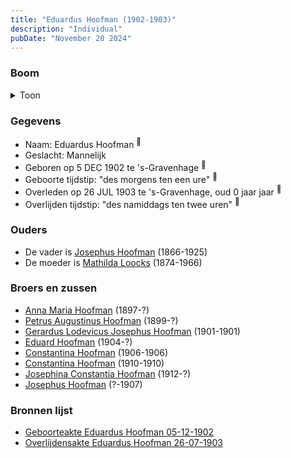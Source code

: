 ```yaml
---
title: "Eduardus Hoofman (1902-1903)"
description: "Individual"
pubDate: "November 20 2024"
---
```


### Boom
<details><summary>Toon</summary>

![test](https://www.plantuml.com/plantuml/svg/ZP9FRnen4CNl_XIZv90J4h2m2GYXb6H96kMVrAPNDBkUiDPwRUJn5g68xvu1DctKg4rlrdYUv_VU-9mZXjZKLd5bt0e3rf1ZKIs3Rvo-yDO7Y04TonMvg4gZ2GeJ2ak7CzMhk86Qwfm27qeSAP2FcnMfTwyM5fdXHG70p0TDuNjfYieHysHIet7JAIHggzG9FEv7iJeeZcuyqwfi6AwzVwxH7G4oVErsk_qXm76Mp8VpcRpxycp8wYrCnZdccqNkOxGqda9_05-Uhg1tbgPm5H2RzRjMhXfh5-ZqeWYUEVV2izFquURf7deZ6N727P7z95VYaWImfRh3M1gh4MwzBof-W-gD1W8rdsL9blmBQWZViaU1EXs8BHV96MRw3x2p5apC_0LiCbwJriOjT-qZk7_u8MD6wHvmBgcb0pYsPbd63LdhrmAvLMsQdKxReLedlmkjKWhxgrFrDYxJ3GRzSJlI0xyM-_cMXd2PNOYlRlyFNvz7aaeajpjfyY4ITKvEo-T-1G00)
</details>

### Gegevens
- Naam: Eduardus Hoofman <sup><a href="../s00336/" style="text-decoration:none" title="Geboorteakte Eduardus Hoofman 05-12-1902">:link:</a></sup>
- Geslacht: Mannelijk
- Geboren op 5 DEC 1902 te 's-Gravenhage <sup><a href="../s00336/" style="text-decoration:none" title="Geboorteakte Eduardus Hoofman 05-12-1902">:link:</a></sup>
- Geboorte tijdstip: "des morgens ten een ure" <sup><a href="../s00336/" style="text-decoration:none" title="Geboorteakte Eduardus Hoofman 05-12-1902">:link:</a></sup>
- Overleden op 26 JUL 1903 te 's-Gravenhage, oud 0 jaar jaar <sup><a href="../s00335/" style="text-decoration:none" title="Overlijdensakte Eduardus Hoofman 26-07-1903">:link:</a></sup>
- Overlijden tijdstip: "des namiddags ten twee uren" <sup><a href="../s00335/" style="text-decoration:none" title="Overlijdensakte Eduardus Hoofman 26-07-1903">:link:</a></sup>

### Ouders
- De vader is [Josephus Hoofman](../i00025/) (1866-1925)
- De moeder is [Mathilda Loocks](../i00194/) (1874-1966)

### Broers en zussen
- [Anna Maria Hoofman](../i00203/) (1897-?)
- [Petrus Augustinus Hoofman](../i00195/) (1899-?)
- [Gerardus Lodevicus Josephus Hoofman](../i00196/) (1901-1901)
- [Eduard Hoofman](../i00198/) (1904-?)
- [Constantina Hoofman](../i00199/) (1906-1906)
- [Constantina Hoofman](../i00201/) (1910-1910)
- [Josephina Constantia Hoofman](../i00202/) (1912-?)
- [Josephus Hoofman](../i00200/) (?-1907)

### Bronnen lijst
- [Geboorteakte Eduardus Hoofman 05-12-1902](../s00336/)
- [Overlijdensakte Eduardus Hoofman 26-07-1903](../s00335/)